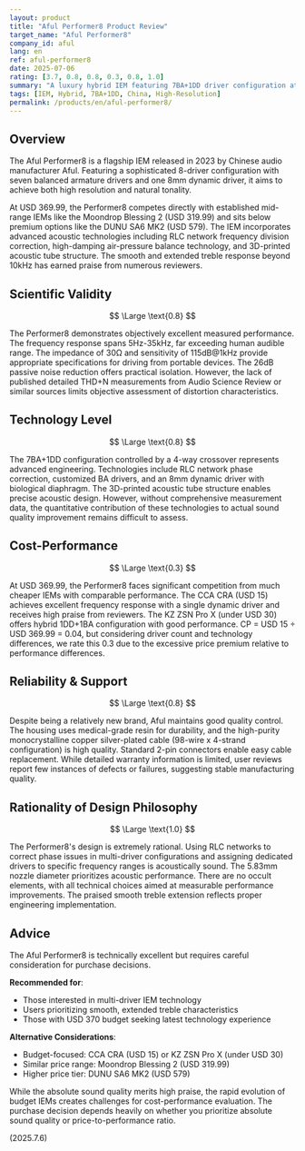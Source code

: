 ```yaml
---
layout: product
title: "Aful Performer8 Product Review"
target_name: "Aful Performer8"
company_id: aful
lang: en
ref: aful-performer8
date: 2025-07-06
rating: [3.7, 0.8, 0.8, 0.3, 0.8, 1.0]
summary: "A luxury hybrid IEM featuring 7BA+1DD driver configuration at USD 369.99. Advanced acoustic technologies including 4-way crossover and RLC network achieve 5Hz-35kHz frequency response. Measurement performance is excellent, particularly the smooth treble extension rivals top-tier products in its price range. However, cost-performance suffers due to the emergence of ultra-budget IEMs like the CCA CRA at USD 15-20."
tags: [IEM, Hybrid, 7BA+1DD, China, High-Resolution]
permalink: /products/en/aful-performer8/
---
```


## Overview

The Aful Performer8 is a flagship IEM released in 2023 by Chinese audio manufacturer Aful. Featuring a sophisticated 8-driver configuration with seven balanced armature drivers and one 8mm dynamic driver, it aims to achieve both high resolution and natural tonality.

At USD 369.99, the Performer8 competes directly with established mid-range IEMs like the Moondrop Blessing 2 (USD 319.99) and sits below premium options like the DUNU SA6 MK2 (USD 579). The IEM incorporates advanced acoustic technologies including RLC network frequency division correction, high-damping air-pressure balance technology, and 3D-printed acoustic tube structure. The smooth and extended treble response beyond 10kHz has earned praise from numerous reviewers.

## Scientific Validity

$$ \Large \text{0.8} $$

The Performer8 demonstrates objectively excellent measured performance. The frequency response spans 5Hz-35kHz, far exceeding human audible range. The impedance of 30Ω and sensitivity of 115dB@1kHz provide appropriate specifications for driving from portable devices. The 26dB passive noise reduction offers practical isolation. However, the lack of published detailed THD+N measurements from Audio Science Review or similar sources limits objective assessment of distortion characteristics.

## Technology Level

$$ \Large \text{0.8} $$

The 7BA+1DD configuration controlled by a 4-way crossover represents advanced engineering. Technologies include RLC network phase correction, customized BA drivers, and an 8mm dynamic driver with biological diaphragm. The 3D-printed acoustic tube structure enables precise acoustic design. However, without comprehensive measurement data, the quantitative contribution of these technologies to actual sound quality improvement remains difficult to assess.

## Cost-Performance

$$ \Large \text{0.3} $$

At USD 369.99, the Performer8 faces significant competition from much cheaper IEMs with comparable performance. The CCA CRA (USD 15) achieves excellent frequency response with a single dynamic driver and receives high praise from reviewers. The KZ ZSN Pro X (under USD 30) offers hybrid 1DD+1BA configuration with good performance. CP = USD 15 ÷ USD 369.99 = 0.04, but considering driver count and technology differences, we rate this 0.3 due to the excessive price premium relative to performance differences.

## Reliability & Support

$$ \Large \text{0.8} $$

Despite being a relatively new brand, Aful maintains good quality control. The housing uses medical-grade resin for durability, and the high-purity monocrystalline copper silver-plated cable (98-wire x 4-strand configuration) is high quality. Standard 2-pin connectors enable easy cable replacement. While detailed warranty information is limited, user reviews report few instances of defects or failures, suggesting stable manufacturing quality.

## Rationality of Design Philosophy

$$ \Large \text{1.0} $$

The Performer8's design is extremely rational. Using RLC networks to correct phase issues in multi-driver configurations and assigning dedicated drivers to specific frequency ranges is acoustically sound. The 5.83mm nozzle diameter prioritizes acoustic performance. There are no occult elements, with all technical choices aimed at measurable performance improvements. The praised smooth treble extension reflects proper engineering implementation.

## Advice

The Aful Performer8 is technically excellent but requires careful consideration for purchase decisions.

**Recommended for**:
- Those interested in multi-driver IEM technology
- Users prioritizing smooth, extended treble characteristics
- Those with USD 370 budget seeking latest technology experience

**Alternative Considerations**:
- Budget-focused: CCA CRA (USD 15) or KZ ZSN Pro X (under USD 30)
- Similar price range: Moondrop Blessing 2 (USD 319.99)
- Higher price tier: DUNU SA6 MK2 (USD 579)

While the absolute sound quality merits high praise, the rapid evolution of budget IEMs creates challenges for cost-performance evaluation. The purchase decision depends heavily on whether you prioritize absolute sound quality or price-to-performance ratio.

(2025.7.6)